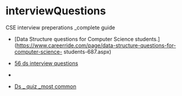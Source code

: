 # interviewQuestions
CSE interview preperations _complete guide


* [Data Structure questions for Computer Science students.](https://www.careerride.com/page/data-structure-questions-for-computer-science-      students-687.aspx)

* [ 56 ds interview questions](https://www.javatpoint.com/data-structure-interview-questions)
*   
*   [Ds _ quiz _most common](http://bankchance.blogspot.com/2014/09/data-structure-for-amcat.html)
